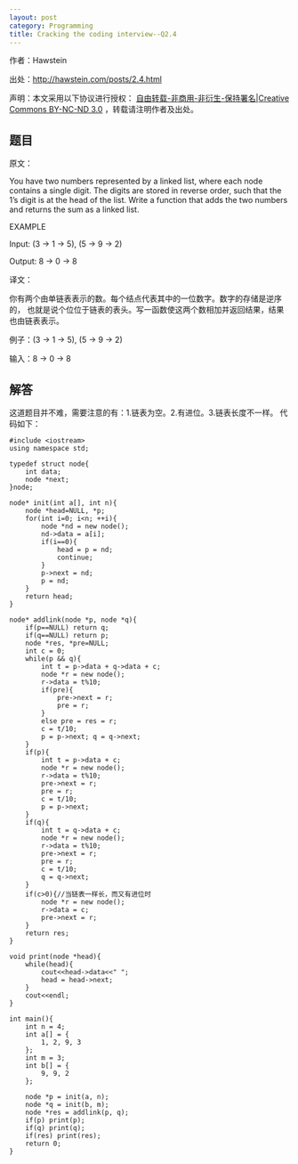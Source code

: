 ```yaml
---
layout: post
category: Programming
title: Cracking the coding interview--Q2.4
---
```


作者：Hawstein

出处：<http://hawstein.com/posts/2.4.html>

声明：本文采用以下协议进行授权：
[自由转载-非商用-非衍生-保持署名|Creative Commons BY-NC-ND 3.0](http://creativecommons.org/licenses/by-nc-nd/3.0/deed.zh)
，转载请注明作者及出处。

## 题目

原文：

You have two numbers represented by a linked list, where each node 
contains a single digit. The digits are stored in reverse order, 
such that the 1’s digit is at the head of the list. Write a function
that adds the two numbers and returns the sum as a linked list.

EXAMPLE

Input: (3 -> 1 -> 5), (5 -> 9 -> 2)

Output: 8 -> 0 -> 8

译文：

你有两个由单链表表示的数。每个结点代表其中的一位数字。数字的存储是逆序的，
也就是说个位位于链表的表头。写一函数使这两个数相加并返回结果，结果也由链表表示。

例子：(3 -> 1 -> 5), (5 -> 9 -> 2)

输入：8 -> 0 -> 8

## 	解答

这道题目并不难，需要注意的有：1.链表为空。2.有进位。3.链表长度不一样。
代码如下：

	#include <iostream>
	using namespace std;

	typedef struct node{
		int data;
		node *next;
	}node;

	node* init(int a[], int n){
		node *head=NULL, *p;
		for(int i=0; i<n; ++i){
			node *nd = new node();
			nd->data = a[i];
			if(i==0){
				head = p = nd;
				continue;
			}
			p->next = nd;
			p = nd;
		}
		return head;
	}

	node* addlink(node *p, node *q){
		if(p==NULL) return q;
		if(q==NULL) return p;
		node *res, *pre=NULL;
		int c = 0;
		while(p && q){
			int t = p->data + q->data + c;
			node *r = new node();
			r->data = t%10;
			if(pre){
				pre->next = r;
				pre = r;
			}
			else pre = res = r;
			c = t/10;
			p = p->next; q = q->next;
		}
		if(p){
			int t = p->data + c;
			node *r = new node();
			r->data = t%10;
			pre->next = r;
			pre = r;
			c = t/10;
			p = p->next;
		}
		if(q){
			int t = q->data + c;
			node *r = new node();
			r->data = t%10;
			pre->next = r;
			pre = r;
			c = t/10;
			q = q->next;
		}
		if(c>0){//当链表一样长，而又有进位时
			node *r = new node();
			r->data = c;
			pre->next = r;
		}
		return res;
	}

	void print(node *head){
		while(head){
			cout<<head->data<<" ";
			head = head->next;
		}
		cout<<endl;
	}

	int main(){
		int n = 4;
		int a[] = {
			1, 2, 9, 3
		};
		int m = 3;
		int b[] = {
			9, 9, 2
		};

		node *p = init(a, n);
		node *q = init(b, m);
		node *res = addlink(p, q);
		if(p) print(p);
		if(q) print(q);
		if(res) print(res);
		return 0;
	}

